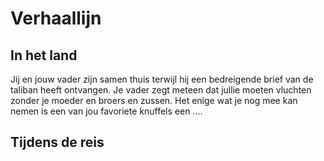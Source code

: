 # Verhaallijn

## In het land

Jij en jouw vader zijn samen thuis terwijl hij een bedreigende brief van de taliban heeft ontvangen.
Je vader zegt meteen dat jullie moeten vluchten zonder je moeder en broers en zussen.
Het enige wat je nog mee kan nemen is een van jou favoriete knuffels een ....

## Tijdens de reis


